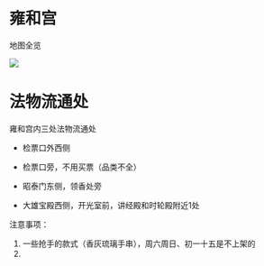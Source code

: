 # 雍和宫

地图全览

![](https://coderymy-image.oss-cn-beijing.aliyuncs.com/picgo/20230321170958.png)





# 法物流通处



雍和宫内三处法物流通处

+ 检票口外西侧

  

+ 检票口旁，不用买票（品类不全）
+ 昭泰门东侧，领香处旁
+ 大雄宝殿西侧，开光室前，讲经殿和时轮殿附近1处









注意事项：

1. 一些抢手的款式（香灰琉璃手串），周六周日、初一十五是不上架的
2. 

